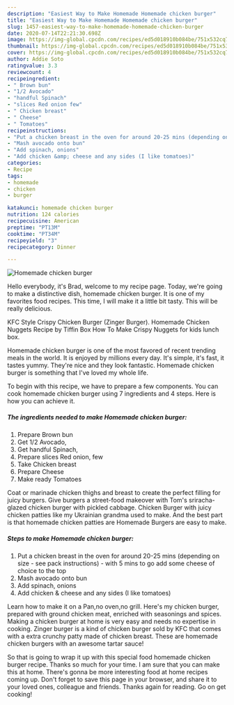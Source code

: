 ```yaml
---
description: "Easiest Way to Make Homemade Homemade chicken burger"
title: "Easiest Way to Make Homemade Homemade chicken burger"
slug: 1457-easiest-way-to-make-homemade-homemade-chicken-burger
date: 2020-07-14T22:21:30.698Z
image: https://img-global.cpcdn.com/recipes/ed5d018910b084be/751x532cq70/homemade-chicken-burger-recipe-main-photo.jpg
thumbnail: https://img-global.cpcdn.com/recipes/ed5d018910b084be/751x532cq70/homemade-chicken-burger-recipe-main-photo.jpg
cover: https://img-global.cpcdn.com/recipes/ed5d018910b084be/751x532cq70/homemade-chicken-burger-recipe-main-photo.jpg
author: Addie Soto
ratingvalue: 3.3
reviewcount: 4
recipeingredient:
- " Brown bun"
- "1/2 Avocado"
- "handful Spinach"
- "slices Red onion few"
- " Chicken breast"
- " Cheese"
- " Tomatoes"
recipeinstructions:
- "Put a chicken breast in the oven for around 20-25 mins (depending on size - see pack instructions) - with 5 mins to go add some cheese of choice to the top"
- "Mash avocado onto bun"
- "Add spinach, onions"
- "Add chicken &amp; cheese and any sides (I like tomatoes)"
categories:
- Recipe
tags:
- homemade
- chicken
- burger

katakunci: homemade chicken burger 
nutrition: 124 calories
recipecuisine: American
preptime: "PT13M"
cooktime: "PT34M"
recipeyield: "3"
recipecategory: Dinner

---
```



![Homemade chicken burger](https://img-global.cpcdn.com/recipes/ed5d018910b084be/751x532cq70/homemade-chicken-burger-recipe-main-photo.jpg)

Hello everybody, it's Brad, welcome to my recipe page. Today, we're going to make a distinctive dish, homemade chicken burger. It is one of my favorites food recipes. This time, I will make it a little bit tasty. This will be really delicious.

KFC Style Crispy Chicken Burger (Zinger Burger). Homemade Chicken Nuggets Recipe by Tiffin Box How To Make Crispy Nuggets for kids lunch box.

Homemade chicken burger is one of the most favored of recent trending meals in the world. It is enjoyed by millions every day. It's simple, it's fast, it tastes yummy. They're nice and they look fantastic. Homemade chicken burger is something that I've loved my whole life.


To begin with this recipe, we have to prepare a few components. You can cook homemade chicken burger using 7 ingredients and 4 steps. Here is how you can achieve it.

<!--inarticleads1-->

##### The ingredients needed to make Homemade chicken burger:

1. Prepare  Brown bun
1. Get 1/2 Avocado,
1. Get handful Spinach,
1. Prepare slices Red onion, few
1. Take  Chicken breast
1. Prepare  Cheese
1. Make ready  Tomatoes


Coat or marinade chicken thighs and breast to create the perfect filling for juicy burgers. Give burgers a street-food makeover with Tom&#39;s sriracha-glazed chicken burger with pickled cabbage. Chicken Burger with juicy chicken patties like my Ukrainian grandma used to make. And the best part is that homemade chicken patties are Homemade Burgers are easy to make. 

<!--inarticleads2-->

##### Steps to make Homemade chicken burger:

1. Put a chicken breast in the oven for around 20-25 mins (depending on size - see pack instructions) - with 5 mins to go add some cheese of choice to the top
1. Mash avocado onto bun
1. Add spinach, onions
1. Add chicken &amp; cheese and any sides (I like tomatoes)


Learn how to make it on a Pan,no oven,no grill. Here&#39;s my chicken burger, prepared with ground chicken meat, enriched with seasonings and spices. Making a chicken burger at home is very easy and needs no expertise in cooking. Zinger burger is a kind of chicken burger sold by KFC that comes with a extra crunchy patty made of chicken breast. These are homemade chicken burgers with an awesome tartar sauce! 

So that is going to wrap it up with this special food homemade chicken burger recipe. Thanks so much for your time. I am sure that you can make this at home. There's gonna be more interesting food at home recipes coming up. Don't forget to save this page in your browser, and share it to your loved ones, colleague and friends. Thanks again for reading. Go on get cooking!

